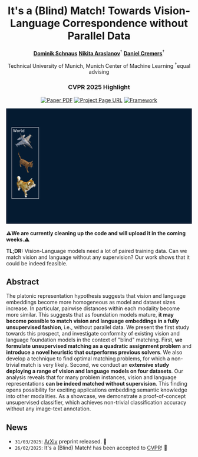 <div align="center">
<h1>It's a (Blind) Match! Towards Vision-Language Correspondence without Parallel Data</h1>

[**Dominik Schnaus**](https://dominik-schnaus.github.io/)  [**Nikita Araslanov**](https://arnike.github.io/)<sup>&dagger;</sup>  [**Daniel Cremers**](https://cvg.cit.tum.de/members/cremers)<sup>&dagger;</sup>

Technical University of Munich, Munich Center of Machine Learning  <sup>&dagger;</sup>equal advising

<h3>CVPR 2025 Highlight</h3>

<a href="https://arxiv.org/abs/2503.24129"><img src='https://img.shields.io/badge/ArXiv-grey' alt='Paper PDF'></a>
<a href="https://dominik-schnaus.github.io/itsamatch/"><img src='https://img.shields.io/badge/Project Page-grey' alt='Project Page URL'></a>
[![Framework](https://img.shields.io/badge/PyTorch-%23EE4C2C.svg?&logo=PyTorch&logoColor=white)](https://pytorch.org/)

<center>
  <img src="./assets/teaser.gif" width="512">
</center>
</div>

**⚠️We are currently cleaning up the code and will upload it in the coming weeks.⚠️**

**TL;DR:** Vision-Language models need a lot of paired training data. Can we match vision and language without any supervision? Our work shows that it could be indeed feasible.

## Abstract

The platonic representation hypothesis suggests that vision and language embeddings become more homogeneous as model and dataset sizes increase. In particular, pairwise distances within each modality become more similar. This suggests that as foundation models mature, **it may become possible to match vision and language embeddings in a fully unsupervised fashion**, i.e., without parallel data. We present the first study towards this prospect, and investigate conformity of existing vision and language foundation models in the context of "blind" matching. First, **we formulate unsupervised matching as a quadratic assignment problem** and **introduce a novel heuristic that outperforms previous solvers**. We also develop a technique to find optimal matching problems, for which a non-trivial match is very likely. Second, we conduct an **extensive study deploying a range of vision and language models on four datasets**. Our analysis reveals that for many problem instances, vision and language representations **can be indeed matched without supervision**. This finding opens possibility for exciting applications embedding semantic knowledge into other modalities. As a showcase, we demonstrate a proof-of-concept unsupervised classifier, which achieves non-trivial classification accuracy without any image-text annotation.

## News

- `31/03/2025`: [ArXiv](https://arxiv.org/abs/2503.24129) preprint released. 🚀
- `26/02/2025`: It's a (Blind) Match! has been accepted to [CVPR](https://cvpr.thecvf.com/Conferences/2025/AcceptedPapers)! 🎉
